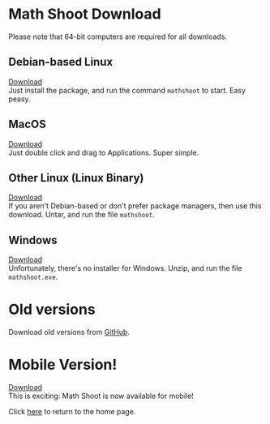 # Math Shoot Download
Please note that 64-bit computers are required for all downloads.
## Debian-based Linux
[Download](https://github.com/thecoder08/math-shoot-gui/releases/download/v1.0.2/math-shoot-gui_1.0.2_debian.deb)  
Just install the package, and run the command `mathshoot` to start. Easy peasy.
## MacOS
[Download](https://github.com/thecoder08/math-shoot-gui/releases/download/v1.0.2/math-shoot-gui_1.0.2_osx.dmg)  
Just double click and drag to Applications. Super simple.
## Other Linux (Linux Binary)
[Download](https://github.com/thecoder08/math-shoot-gui/releases/download/v1.0.2/math-shoot-gui_1.0.2_linux.tar.gz)  
If you aren't Debian-based or don't prefer package managers, then use this download. Untar, and run the file `mathshoot`.
## Windows
[Download](https://github.com/thecoder08/math-shoot-gui/releases/download/v1.0.2/math-shoot-gui_1.0.2_win.zip)  
Unfortunately, there's no installer for Windows. Unzip, and run the file `mathshoot.exe`.
# Old versions
Download old versions from [GitHub](https://github.com/thecoder08/math-shoot-gui/releases).
# Mobile Version!
[Download](https://github.com/thecoder08/math-shoot-mobile/releases/download/v1.0.2/tk.lennonswebsite.mathshoot.deb)  
This is exciting: Math Shoot is now available for mobile!

Click [here](/) to return to the home page.

<title>Math Shoot Download</title>
